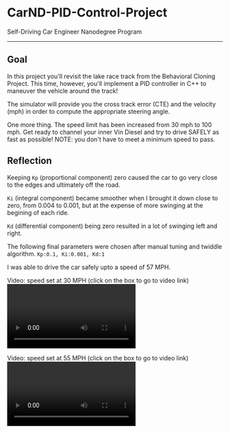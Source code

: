 # CarND-PID-Control-Project
Self-Driving Car Engineer Nanodegree Program

---

[//]: # (Image Reference)

[video1]: ./30mph.mov "30MPH video"
[video2]: ./55mph.mov "55MPH video"

## Goal

In this project you'll revisit the lake race track from the Behavioral Cloning Project. This time, however, you'll implement a PID controller in C++ to maneuver the vehicle around the track!

The simulator will provide you the cross track error (CTE) and the velocity (mph) in order to compute the appropriate steering angle.

One more thing. The speed limit has been increased from 30 mph to 100 mph. Get ready to channel your inner Vin Diesel and try to drive SAFELY as fast as possible! NOTE: you don't have to meet a minimum speed to pass.

## Reflection

Keeping `Kp` (proportional component) zero caused the car to go very close to the edges and ultimately off the road.

`Ki` (integral component) became smoother when I brought it down close to zero, from 0.004 to 0.001, but at the expense of more swinging at the begining of each ride.

`Kd` (differential component) being zero resulted in a lot of swinging left and right.

The following final parameters were chosen after manual tuning and twiddle algorithm.
`Kp:0.1, Ki:0.001, Kd:1`

I was able to drive the car safely upto a speed of 57 MPH.

Video: speed set at 30 MPH (click on the box to go to video link)
![alt text][video1]

Video: speed set at 55 MPH (click on the box to go to video link)
![alt text][video2]